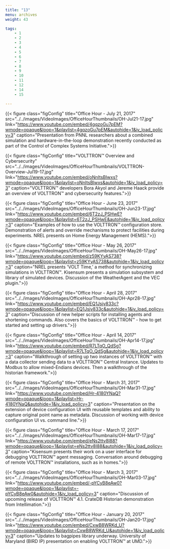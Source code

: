```yaml
---
title: "13"
menu: archives
weight: 43

tags: 
    - 1
    - 2
    - 3
    - 4
    - 5
    - 6
    - 7
    - 8
    - 9
    - 10
    - 11
    - 12
    - 14
    - 15

---
```


{{< figure class="figConfig" title="Office Hour - July 21, 2017" src="../../images/VideoImages/OfficeHourThumbnails/OH-Jul21-17.jpg" link="https://www.youtube.com/embed/4gqzoGu7pEM?wmode=opaque&loop=1&playlist=4gqzoGu7pEM&autohide=1&iv_load_policy=3" caption="Presentation from PNNL researchers about a combined simulation and hardware-in-the-loop demonstration recently conducted as part of the Control of Complex Systems Initiative.">}}

{{< figure class="figConfig" title="VOLTTRON™ Overview and Cybersecurity" src="../../images/VideoImages/OfficeHourThumbnails/VOLTTRON-Overview-Jul19-17.jpg" link="https://www.youtube.com/embed/oNnItsBlwxs?wmode=opaque&loop=1&playlist=oNnItsBlwxs&autohide=1&iv_load_policy=3" caption="VOLTTRON™ developers Bora Akyol and Jereme Haack provide an overview of VOLTTRON™ and cybersecurity features.">}}

{{< figure class="figConfig" title="Office Hour - June 23, 2017" src="../../images/VideoImages/OfficeHourThumbnails/OH-Jun23-17.jpg" link="https://www.youtube.com/embed/6T2zJ_PSHwE?wmode=opaque&loop=1&playlist=6T2zJ_PSHwE&autohide=1&iv_load_policy=3" caption="Examples of how to use the VOLTTRON™ configuration store. Demonstration of alerts and override mechanisms to protect facilities during experiments. NREL presents on Home Energy Management (HEMS).">}}

{{< figure class="figConfig" title="Office Hour - May 26, 2017" src="../../images/VideoImages/OfficeHourThumbnails/OH-May26-17.jpg" link="https://www.youtube.com/embed/z59KYyAS738?wmode=opaque&loop=1&playlist=z59KYyAS738&autohide=1&iv_load_policy=3" caption="NREL presents 'VOLT Time,' a method for synchronizing simulations in VOLTTRON™. Kisensum presents a simulation subsystem and library of simulated devices. Discussion of the WeatherAgent and the VEC plugin.">}}

{{< figure class="figConfig" title="Office Hour - April 28, 2017" src="../../images/VideoImages/OfficeHourThumbnails/OH-Apr28-17.jpg" link="https://www.youtube.com/embed/EQ1Jsjv833c?wmode=opaque&loop=1&playlist=EQ1Jsjv833c&autohide=1&iv_load_policy=3" caption="Discussion of new helper scripts for installing agents and shortening commands. Also covers the basics of VOLTTRON™ - how to get started and setting up drivers.">}}

{{< figure class="figConfig" title="Office Hour - April 14, 2017" src="../../images/VideoImages/OfficeHourThumbnails/OH-Apr14-17.jpg" link="https://www.youtube.com/embed/R7LTqO_QdSg?wmode=opaque&loop=1&playlist=R7LTqO_QdSg&autohide=1&iv_load_policy=3" caption="Walkthrough of setting up two instances of VOLTTRON™ with a data collector sending data to a VOLTTRON™ Central Instance. Updates to Modbus to allow mixed-Endians devices. Then a walkthrough of the historian framework.">}}

{{< figure class="figConfig" title="Office Hour - March 31, 2017" src="../../images/VideoImages/OfficeHourThumbnails/OH-Mar31-17.jpg" link="https://www.youtube.com/embed/Hr-4180YNaQ?wmode=opaque&loop=1&playlist=Hr-4180YNaQ&autohide=1&iv_load_policy=3" caption="Presentation on the extension of device configuration UI with reusable templates and ability to capture original point name as metadata. Discussion of working with device configuration UI vs. command line.">}}

{{< figure class="figConfig" title="Office Hour - March 17, 2017" src="../../images/VideoImages/OfficeHourThumbnails/OH-Mar17-17.jpg" link="https://www.youtube.com/embed/eNs2ttv8l88?wmode=opaque&loop=1&playlist=eNs2ttv8l88&autohide=1&iv_load_policy=3" caption="Kisensum presents their work on a user interface for debugging VOLTTRON™ agent messaging. Conversation around debugging of remote VOLTTRON™ installations, such as in homes.">}}

{{< figure class="figConfig" title="Office Hour - March 3, 2017" src="../../images/VideoImages/OfficeHourThumbnails/OH-Mar03-17.jpg" link="https://www.youtube.com/embed/-pYCyB8eAw0?wmode=opaque&loop=1&playlist=-pYCyB8eAw0&autohide=1&iv_load_policy=3" caption="Discussion of upcoming release of VOLTTRON™ 4.1. CrateDB Historian demonstration from Intellimation.">}}

{{< figure class="figConfig" title="Office Hour - January 20, 2017" src="../../images/VideoImages/OfficeHourThumbnails/OH-Jan20-17.jpg" link="https://www.youtube.com/embed/CxwB8WRKd_U?wmode=opaque&loop=1&playlist=CxwB8WRKd_U&autohide=1&iv_load_policy=3" caption="Updates to bagpipes library underway. University of Maryland (BIRD IP) presentation on enabling VOLTTRON™ at UMD.">}}
